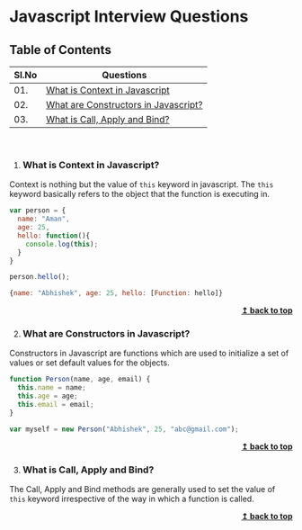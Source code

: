 # Javascript Interview Questions

## Table of Contents

| Sl.No | Questions                                                                    |
| ----- | ---------------------------------------------------------------------------- |
| 01.   | [What is Context in Javascript](#what-is-context-in-javascript)              |
| 02.   | [What are Constructors in Javascript?](#what-are-constructors-in-javascript) |
| 03.   | [What is Call, Apply and Bind?](#what-is-call,-apply-and-bind)               |

<br/>

1. ### What is Context in Javascript?

Context is nothing but the value of `this` keyword in javascript. The `this` keyword basically refers to the object that the function is executing in.

```js
var person = {
  name: "Aman",
  age: 25,
  hello: function(){
    console.log(this);
  }
}

person.hello();

{name: "Abhishek", age: 25, hello: [Function: hello]}
```

<div align="right">
    <b><a href="#">↥ back to top</a></b>
</div>

2. ### What are Constructors in Javascript?

Constructors in Javascript are functions which are used to initialize a set of values or set default values for the objects.

```js
function Person(name, age, email) {
  this.name = name;
  this.age = age;
  this.email = email;
}

var myself = new Person("Abhishek", 25, "abc@gmail.com");
```

<div align="right">
    <b><a href="#">↥ back to top</a></b>
</div>

3. ### What is Call, Apply and Bind?

The Call, Apply and Bind methods are generally used to set the value of `this` keyword irrespective of the way in which a function is called.

<div align="right">
    <b><a href="#">↥ back to top</a></b>
</div>

